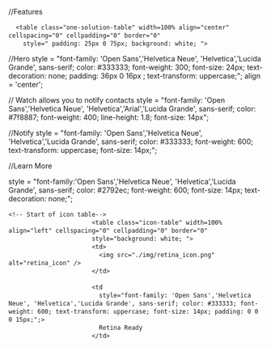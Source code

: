   //Features
  
      <table class="one-solution-table" width=100% align="center" cellspacing="0" cellpadding="0" border="0"
        style=" padding: 25px 0 75px; background: white; ">  

//Hero
style =
	"font-family: 'Open Sans','Helvetica Neue', 'Helvetica','Lucida Grande', sans-serif; color: #333333; font-weight: 300;  font-size: 24px; text-decoration: none; padding: 36px 0 16px ; text-transform: uppercase;";
align = 'center';

// Watch allows you to notify contacts
style =
	"font-family: 'Open Sans','Helvetica Neue', 'Helvetica','Arial','Lucida Grande', sans-serif; color: #7f8887; font-weight: 400; line-height: 1.8; font-size: 14px";

//Notify
style =
	"font-family: 'Open Sans','Helvetica Neue', 'Helvetica','Lucida Grande', sans-serif; color: #333333; font-weight: 600; text-transform: uppercase; font-size: 14px;";

//Learn More

style =
	"font-family:'Open Sans','Helvetica Neue', 'Helvetica','Lucida Grande', sans-serif; color: #2792ec; font-weight: 600;  font-size: 14px; text-decoration: none;";





    <!-- Start of icon table-->
                           <table class="icon-table" width=100% align="left" cellspacing="0" cellpadding="0" border="0"
                           style="background: white; ">
                           <td>
                             <img src="./img/retina_icon.png" alt="retina_icon" />
                           </td>

                           <td
                             style="font-family: 'Open Sans','Helvetica Neue', 'Helvetica','Lucida Grande', sans-serif; color: #333333; font-weight: 600; text-transform: uppercase; font-size: 14px; padding: 0 0 0 15px;";>
                             Retina Ready
                           </td>